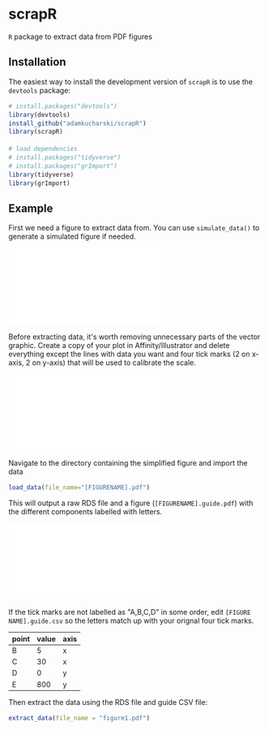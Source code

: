# scrapR

`R` package to extract data from PDF figures

## Installation

The easiest way to install the development version of `scrapR` is to use the `devtools` package:

```r
# install.packages("devtools")
library(devtools)
install_github("adamkucharski/scrapR")
library(scrapR)

# load dependencies
# install.packages("tidyverse")
# install.packages("grImport")
library(tidyverse)
library(grImport)

```

## Example

First we need a figure to extract data from. You can use `simulate_data()` to generate a simulated figure if needed.

![Screenshot](data/figure0.pdf)

Before extracting data, it's worth removing unnecessary parts of the vector graphic. Create a copy of your plot in Affinity/Illustrator and delete everything except the lines with data you want and four tick marks (2 on x-axis, 2 on y-axis) that will be used to calibrate the scale.

![Screenshot](data/figure1.pdf)

Navigate to the directory containing the simplified figure and import the data

```r
load_data(file_name="[FIGURENAME].pdf")
```

This will output a raw RDS file and a figure (`[FIGURENAME].guide.pdf`) with the different components labelled with letters. 

![Screenshot](data/figure1.pdfguide.pdf)


If the tick marks are not labelled as "A,B,C,D" in some order, edit `[FIGURE NAME].guide.csv` so the letters match up with your orignal four tick marks.

point   | value | axis
------------- | -------------  | -------------  
B | 5 | x
C | 30 | x
D | 0 | y
E | 800 | y

Then extract the data using the RDS file and guide CSV file:

```r
extract_data(file_name = "figure1.pdf")
```